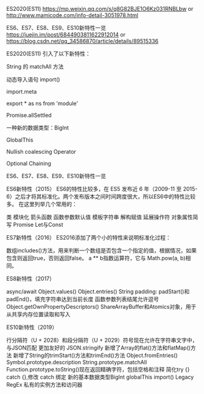ES2020(ES11)
https://mp.weixin.qq.com/s/q8G82BJE1O6Kz031RNBLbw
or
http://www.mamicode.com/info-detail-3051978.html


ES6、ES7、ES8、ES9、ES10新特性一览
https://juejin.im/post/6844903811622912014
or
https://blog.csdn.net/qq_34586870/article/details/89515336

ES2020(ES11) 引入了以下新特性：

String 的 matchAll 方法

动态导入语句 import()

import.meta

export * as ns from 'module'

Promise.allSettled

一种新的数据类型：BigInt

GlobalThis

Nullish coalescing Operator

Optional Chaining

ES6、ES7、ES8、ES9、ES10新特性一览

ES6新特性（2015）
ES6的特性比较多，在 ES5 发布近 6 年（2009-11 至 2015-6）之后才将其标准化。两个发布版本之间时间跨度很大，所以ES6中的特性比较多。
在这里列举几个常用的：

类
模块化
箭头函数
函数参数默认值
模板字符串
解构赋值
延展操作符
对象属性简写
Promise
Let与Const

ES7新特性（2016）
ES2016添加了两个小的特性来说明标准化过程：

数组includes()方法，用来判断一个数组是否包含一个指定的值，根据情况，如果包含则返回true，否则返回false。
a ** b指数运算符，它与 Math.pow(a, b)相同。

ES8新特性（2017）

async/await
Object.values()
Object.entries()
String padding: padStart()和padEnd()，填充字符串达到当前长度
函数参数列表结尾允许逗号
Object.getOwnPropertyDescriptors()
ShareArrayBuffer和Atomics对象，用于从共享内存位置读取和写入

ES10新特性（2019）

行分隔符（U + 2028）和段分隔符（U + 2029）符号现在允许在字符串文字中，与JSON匹配
更加友好的 JSON.stringify
新增了Array的flat()方法和flatMap()方法
新增了String的trimStart()方法和trimEnd()方法
Object.fromEntries()
Symbol.prototype.description
String.prototype.matchAll
Function.prototype.toString()现在返回精确字符，包括空格和注释
简化try {} catch {},修改 catch 绑定
新的基本数据类型BigInt
globalThis
import()
Legacy RegEx
私有的实例方法和访问器

